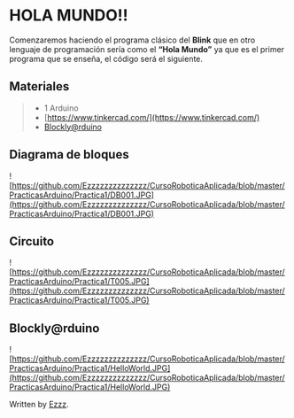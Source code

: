 # HOLA MUNDO!! 

Comenzaremos haciendo el programa clásico del **Blink** que en otro lenguaje de programación sería como el **“Hola Mundo”** ya que es el primer programa que se enseña, el código será el siguiente. 

## Materiales
> - 1 Arduino
> - [https://www.tinkercad.com/](https://www.tinkercad.com/)
> - [Blockly@rduino](https://technologiescollege.github.io/Blockly-at-rduino/index.html)

## Diagrama de bloques
![https://github.com/Ezzzzzzzzzzzzzz/CursoRoboticaAplicada/blob/master/PracticasArduino/Practica1/DB001.JPG](https://github.com/Ezzzzzzzzzzzzzz/CursoRoboticaAplicada/blob/master/PracticasArduino/Practica1/DB001.JPG)

## Circuito

![https://github.com/Ezzzzzzzzzzzzzz/CursoRoboticaAplicada/blob/master/PracticasArduino/Practica1/T005.JPG](https://github.com/Ezzzzzzzzzzzzzz/CursoRoboticaAplicada/blob/master/PracticasArduino/Practica1/T005.JPG)


## Blockly@rduino
![https://github.com/Ezzzzzzzzzzzzzz/CursoRoboticaAplicada/blob/master/PracticasArduino/Practica1/HelloWorld.JPG](https://github.com/Ezzzzzzzzzzzzzz/CursoRoboticaAplicada/blob/master/PracticasArduino/Practica1/HelloWorld.JPG)




Written by  [Ezzz](https://ezzzzzzzzzzzzzz.github.io/).
<!--stackedit_data:
eyJoaXN0b3J5IjpbLTE5MDMzMTYxNzYsLTIwMTE3MjU5MjAsLT
E1MTY0MzA2MzYsLTE4MTY3NjEyNTUsMTc4MjM5ODI0NiwtMjU0
MzIzNzc0LDE1MDc1Nzg0MTksMTg0MDk0ODIxNSwtMjA1MjY1ND
MyMV19
-->